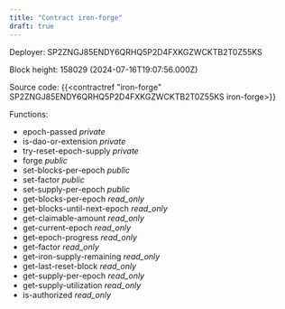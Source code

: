 ```yaml
---
title: "Contract iron-forge"
draft: true
---
```

Deployer: SP2ZNGJ85ENDY6QRHQ5P2D4FXKGZWCKTB2T0Z55KS


 



Block height: 158029 (2024-07-16T19:07:56.000Z)

Source code: {{<contractref "iron-forge" SP2ZNGJ85ENDY6QRHQ5P2D4FXKGZWCKTB2T0Z55KS iron-forge>}}

Functions:

* epoch-passed _private_
* is-dao-or-extension _private_
* try-reset-epoch-supply _private_
* forge _public_
* set-blocks-per-epoch _public_
* set-factor _public_
* set-supply-per-epoch _public_
* get-blocks-per-epoch _read_only_
* get-blocks-until-next-epoch _read_only_
* get-claimable-amount _read_only_
* get-current-epoch _read_only_
* get-epoch-progress _read_only_
* get-factor _read_only_
* get-iron-supply-remaining _read_only_
* get-last-reset-block _read_only_
* get-supply-per-epoch _read_only_
* get-supply-utilization _read_only_
* is-authorized _read_only_
